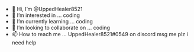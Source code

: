 - 👋 Hi, I’m @UppedHealer8521
- 👀 I’m interested in ... coding
- 🌱 I’m currently learning ... coding
- 💞️ I’m looking to collaborate on ... coding
- 📫 How to reach me ... UppedHealer8521#0549 on discord msg me plz i need help

<!---
UppedHealer8521/UppedHealer8521 is a ✨ special ✨ repository because its `README.md` (this file) appears on your GitHub profile.
You can click the Preview link to take a look at your changes.
--->
